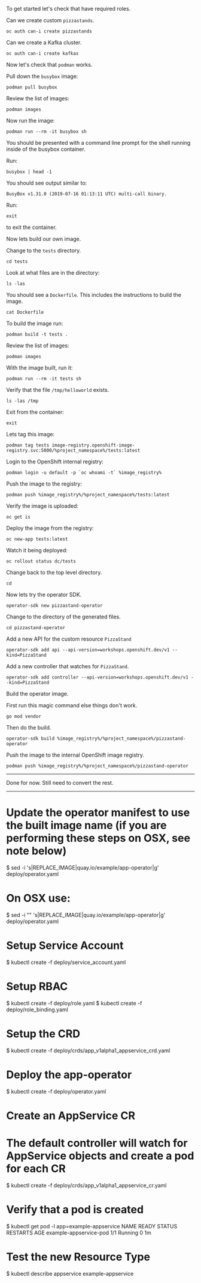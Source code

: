To get started let's check that have required roles.

Can we create custom `pizzastands`.

```execute
oc auth can-i create pizzastands
```

Can we create a Kafka cluster.

```execute
oc auth can-i create kafkas
```

Now let's check that `podman` works.

Pull down the `busybox` image:

```execute
podman pull busybox
```

Review the list of images:

```execute
podman images
```

Now run the image:

```execute
podman run --rm -it busybox sh
```

You should be presented with a command line prompt for the shell running inside of the busybox container.

Run:

```execute
busybox | head -1
```

You should see output similar to:

```
BusyBox v1.31.0 (2019-07-16 01:13:11 UTC) multi-call binary.
```

Run:

```execute
exit
```

to exit the container.

Now lets build our own image.

Change to the `tests` directory.

```execute
cd tests
```

Look at what files are in the directory:

```execute
ls -las
```

You should see a `Dockerfile`. This includes the instructions to build the image.

```execute
cat Dockerfile
```

To build the image run:

```execute
podman build -t tests .
```

Review the list of images:

```execute
podman images
```

With the image built, run it:

```execute
podman run --rm -it tests sh
```

Verify that the file `/tmp/helloworld` exists.

```execute
ls -las /tmp
```

Exit from the container:

```execute
exit
```

Lets tag this image:

```execute
podman tag tests image-registry.openshift-image-registry.svc:5000/%project_namespace%/tests:latest
```

Login to the OpenShift internal registry:

```execute
podman login -u default -p `oc whoami -t` %image_registry%
```

Push the image to the registry:

```execute
podman push %image_registry%/%project_namespace%/tests:latest
```

Verify the image is uploaded:

```execute
oc get is
```

Deploy the image from the registry:

```execute
oc new-app tests:latest
```

Watch it being deployed:

```execute
oc rollout status dc/tests
```

Change back to the top level directory.

```execute
cd
```

Now lets try the operator SDK.

```execute
operator-sdk new pizzastand-operator
```

Change to the directory of the generated files.

```execute
cd pizzastand-operator
```

Add a new API for the custom resource `PizzaStand`

```execute
operator-sdk add api --api-version=workshops.openshift.dev/v1 --kind=PizzaStand
```

Add a new controller that watches for `PizzaStand`.

```execute
operator-sdk add controller --api-version=workshops.openshift.dev/v1 --kind=PizzaStand
```

Build the operator image.

First run this magic command else things don't work.

```execute
go mod vendor
```

Then do the build.

```execute
operator-sdk build %image_registry%/%project_namespace%/pizzastand-operator
```

Push the image to the internal OpenShift image registry.

```execute
podman push %image_registry%/%project_namespace%/pizzastand-operator
```

---

Done for now. Still need to convert the rest.

---

# Update the operator manifest to use the built image name (if you are performing these steps on OSX, see note below)
$ sed -i 's|REPLACE_IMAGE|quay.io/example/app-operator|g' deploy/operator.yaml
# On OSX use:
$ sed -i "" 's|REPLACE_IMAGE|quay.io/example/app-operator|g' deploy/operator.yaml

# Setup Service Account
$ kubectl create -f deploy/service_account.yaml
# Setup RBAC
$ kubectl create -f deploy/role.yaml
$ kubectl create -f deploy/role_binding.yaml
# Setup the CRD
$ kubectl create -f deploy/crds/app_v1alpha1_appservice_crd.yaml
# Deploy the app-operator
$ kubectl create -f deploy/operator.yaml

# Create an AppService CR
# The default controller will watch for AppService objects and create a pod for each CR
$ kubectl create -f deploy/crds/app_v1alpha1_appservice_cr.yaml

# Verify that a pod is created
$ kubectl get pod -l app=example-appservice
NAME                     READY     STATUS    RESTARTS   AGE
example-appservice-pod   1/1       Running   0          1m

# Test the new Resource Type
$ kubectl describe appservice example-appservice
